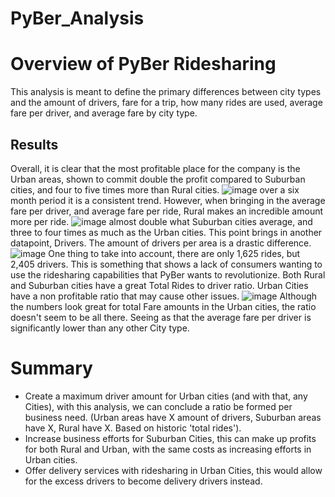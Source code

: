 # PyBer_Analysis
# Overview of PyBer Ridesharing 
This analysis is meant to define the primary differences between city types and the amount of drivers, fare for a trip, how many rides are used, average fare per driver, and average fare by city type.
## Results
Overall, it is clear that the most profitable place for the company is the Urban areas, shown to commit double the profit compared to Suburban cities, and four to five times more than Rural cities.
![image](https://user-images.githubusercontent.com/99559096/160266875-da79be72-93fa-4e92-8172-c1730644f584.png)
over a six month period it is a consistent trend. 
However, when bringing in the average fare per driver, and average fare per ride, Rural makes an incredible amount more per ride.
![image](https://user-images.githubusercontent.com/99559096/160266921-b1938b02-f609-4e4f-8aa9-765806d67239.png)
almost double what Suburban cities average, and three to four times as much as the Urban cities. 
This point brings in another datapoint, Drivers. The amount of drivers per area is a drastic difference. 
![image](https://user-images.githubusercontent.com/99559096/160266972-69030df2-dee3-427e-978e-8ef6e45f8c33.png)
One thing to take into account, there are only 1,625 rides, but 2,405 drivers. This is something that shows a lack of consumers wanting to use the ridesharing capabilities that PyBer wants to revolutionize. Both Rural and Suburban cities have a great Total Rides to driver ratio. Urban Cities have a non profitable ratio that may cause other issues.
![image](https://user-images.githubusercontent.com/99559096/160267061-6e57b251-b975-4148-9cc3-0dd23c6b34ca.png)
Although the numbers look great for total Fare amounts in the Urban cities, the ratio doesn't seem to be all there. Seeing as that the average fare per driver is significantly lower than any other City type.
# Summary
- Create a maximum driver amount for Urban cities (and with that, any Cities), with this analysis, we can conclude a ratio be formed per business need. (Urban areas have X amount of drivers, Suburban areas have X, Rural have X. Based on historic 'total rides').
- Increase business efforts for Suburban Cities, this can make up profits for both Rural and Urban, with the same costs as increasing efforts in Urban cities.
- Offer delivery services with ridesharing in Urban Cities, this would allow for the excess drivers to become delivery drivers instead.
